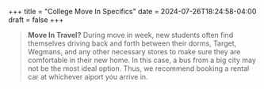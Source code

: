+++
title = "College Move In Specifics"
date = 2024-07-26T18:24:58-04:00
draft = false
+++

> **Move In Travel?**
During move in week, new students often find themselves driving back and forth between their dorms, Target, Wegmans, and any other necessary stores to make sure they are comfortable in their new home. In this case, a bus from a big city may not be the most ideal option. Thus, we recommend booking a rental car at whichever aiport you arrive in. 
